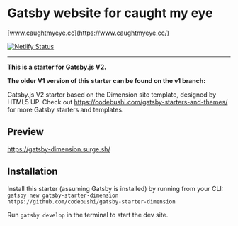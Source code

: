 # Gatsby website for caught my eye

[www.caughtmyeye.cc](https://www.caughtmyeye.cc/)

[![Netlify Status](https://api.netlify.com/api/v1/badges/1c907dfd-71c8-47f6-941d-347e6edca67a/deploy-status)](https://app.netlify.com/sites/optimistic-davinci-732958/deploys)

---

**This is a starter for Gatsby.js V2.**

**The older V1 version of this starter can be found on the v1 branch:**

Gatsby.js V2 starter based on the Dimension site template, designed by HTML5 UP. Check out https://codebushi.com/gatsby-starters-and-themes/ for more Gatsby starters and templates.

## Preview

https://gatsby-dimension.surge.sh/

## Installation

Install this starter (assuming Gatsby is installed) by running from your CLI:
<br/>
`gatsby new gatsby-starter-dimension https://github.com/codebushi/gatsby-starter-dimension`

Run `gatsby develop` in the terminal to start the dev site.
